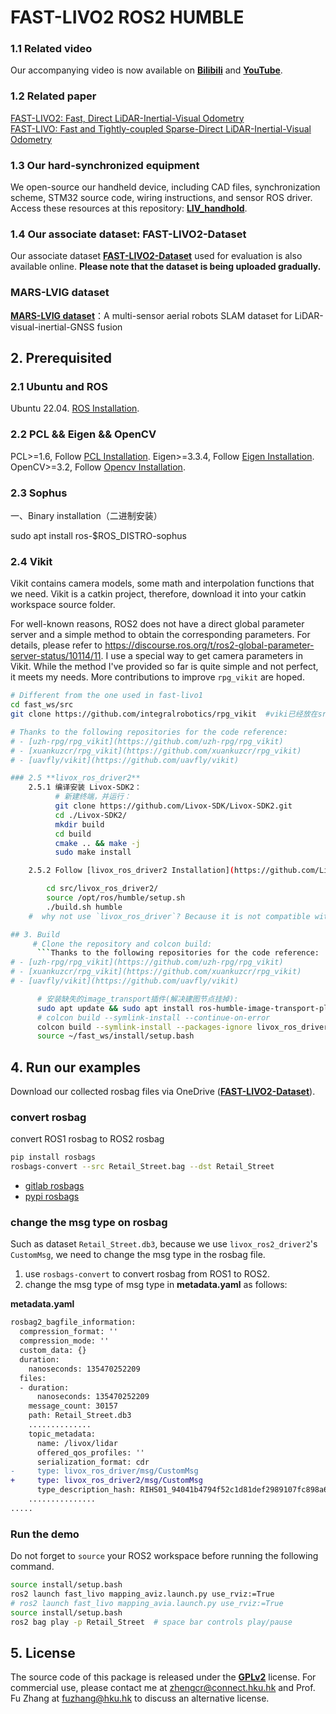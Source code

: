 # FAST-LIVO2 ROS2 HUMBLE
### 1.1 Related video
Our accompanying video is now available on [**Bilibili**](https://www.bilibili.com/video/BV1Ezxge7EEi) and [**YouTube**](https://youtu.be/6dF2DzgbtlY).

### 1.2 Related paper
[FAST-LIVO2: Fast, Direct LiDAR-Inertial-Visual Odometry](https://arxiv.org/pdf/2408.14035)  
[FAST-LIVO: Fast and Tightly-coupled Sparse-Direct LiDAR-Inertial-Visual Odometry](https://arxiv.org/pdf/2203.00893)

### 1.3 Our hard-synchronized equipment
We open-source our handheld device, including CAD files, synchronization scheme, STM32 source code, wiring instructions, and sensor ROS driver. Access these resources at this repository: [**LIV_handhold**](https://github.com/xuankuzcr/LIV_handhold).

### 1.4 Our associate dataset: FAST-LIVO2-Dataset
Our associate dataset [**FAST-LIVO2-Dataset**](https://connecthkuhk-my.sharepoint.com/:f:/g/personal/zhengcr_connect_hku_hk/ErdFNQtjMxZOorYKDTtK4ugBkogXfq1OfDm90GECouuIQA?e=KngY9Z) used for evaluation is also available online. **Please note that the dataset is being uploaded gradually.**
### MARS-LVIG dataset
[**MARS-LVIG dataset**](https://mars.hku.hk/dataset.html)：A multi-sensor aerial robots SLAM dataset for LiDAR-visual-inertial-GNSS fusion

## 2. Prerequisited
### 2.1 Ubuntu and ROS
Ubuntu 22.04.  [ROS Installation](http://wiki.ros.org/ROS/Installation).

### 2.2 PCL && Eigen && OpenCV
PCL>=1.6, Follow [PCL Installation](https://pointclouds.org/). 
Eigen>=3.3.4, Follow [Eigen Installation](https://eigen.tuxfamily.org/index.php?title=Main_Page).
OpenCV>=3.2, Follow [Opencv Installation](http://opencv.org/).

### 2.3 Sophus

一、Binary installation（二进制安装）

sudo apt install ros-$ROS_DISTRO-sophus

<!-- 二、Sophus Installation for the non-templated/double-only version.   

        #####新建一个工作目录，下载安装Sophus#######
```bash    
git clone https://github.com/strasdat/Sophus.git
cd Sophus
git checkout a621ff
mkdir build && cd build && cmake ..
make
sudo make install
```

if build fails due to `so2.cpp:32:26: error: lvalue required as left operand of assignment`, modify the code as follows:

**so2.cpp**
```diff
namespace Sophus
{

SO2::SO2()
{
-  unit_complex_.real() = 1.;
-  unit_complex_.imag() = 0.;
+  unit_complex_.real(1.);
+  unit_complex_.imag(0.);
}
``` -->

### 2.4 Vikit

Vikit contains camera models, some math and interpolation functions that we need. Vikit is a catkin project, therefore, download it into your catkin workspace source folder.

For well-known reasons, ROS2 does not have a direct global parameter server and a simple method to obtain the corresponding parameters. For details, please refer to https://discourse.ros.org/t/ros2-global-parameter-server-status/10114/11. I use a special way to get camera parameters in Vikit. While the method I've provided so far is quite simple and not perfect, it meets my needs. More contributions to improve `rpg_vikit` are hoped.

```bash
# Different from the one used in fast-livo1
cd fast_ws/src
git clone https://github.com/integralrobotics/rpg_vikit  #viki已经放在src里了，不需要重新下载

# Thanks to the following repositories for the code reference:
# - [uzh-rpg/rpg_vikit](https://github.com/uzh-rpg/rpg_vikit)
# - [xuankuzcr/rpg_vikit](https://github.com/xuankuzcr/rpg_vikit)
# - [uavfly/vikit](https://github.com/uavfly/vikit)

### 2.5 **livox_ros_driver2**
    2.5.1 编译安装 Livox-SDK2：
          # 新建终端，并运行：
          git clone https://github.com/Livox-SDK/Livox-SDK2.git
          cd ./Livox-SDK2/
          mkdir build
          cd build
          cmake .. && make -j
          sudo make install

    2.5.2 Follow [livox_ros_driver2 Installation](https://github.com/Livox-SDK/livox_ros_driver2).

        cd src/livox_ros_driver2/
        source /opt/ros/humble/setup.sh
        ./build.sh humble
    #  why not use `livox_ros_driver`? Because it is not compatible with ROS2 directly. actually i am not think there s any difference between [livox ros driver](https://github.com/Livox-SDK/livox_ros_driver.git) and [livox ros driver2](https://github.com/Livox-SDK/livox_ros_driver2.git) 's `CustomMsg`, the latter 's ros2 version is sufficient.

## 3. Build
     # Clone the repository and colcon build:
      ```Thanks to the following repositories for the code reference:
# - [uzh-rpg/rpg_vikit](https://github.com/uzh-rpg/rpg_vikit)
# - [xuankuzcr/rpg_vikit](https://github.com/xuankuzcr/rpg_vikit)
# - [uavfly/vikit](https://github.com/uavfly/vikit)

      # 安装缺失的image_transport插件(解决建图节点挂掉):
      sudo apt update && sudo apt install ros-humble-image-transport-plugins
      # colcon build --symlink-install --continue-on-error  
      colcon build --symlink-install --packages-ignore livox_ros_driver2 ##注意，这里要把livox_ros_driver2进行编译排除，不然会报错
      source ~/fast_ws/install/setup.bash
```

## 4. Run our examples    

Download our collected rosbag files via OneDrive ([**FAST-LIVO2-Dataset**](https://connecthkuhk-my.sharepoint.com/:f:/g/personal/zhengcr_connect_hku_hk/ErdFNQtjMxZOorYKDTtK4ugBkogXfq1OfDm90GECouuIQA?e=KngY9Z)). 

### convert rosbag

convert ROS1 rosbag to ROS2 rosbag
```bash
pip install rosbags
rosbags-convert --src Retail_Street.bag --dst Retail_Street
```
- [gitlab rosbags](https://gitlab.com/ternaris/rosbags)
- [pypi rosbags](https://pypi.org/project/rosbags/)

### change the msg type on rosbag

Such as dataset `Retail_Street.db3`, because we use `livox_ros2_driver2`'s `CustomMsg`, we need to change the msg type in the rosbag file. 
1. use `rosbags-convert` to convert rosbag from ROS1 to ROS2.
2. change the msg type of msg type in **metadata.yaml** as follows:

**metadata.yaml**
```diff
rosbag2_bagfile_information:
  compression_format: ''
  compression_mode: ''
  custom_data: {}
  duration:
    nanoseconds: 135470252209
  files:
  - duration:
      nanoseconds: 135470252209
    message_count: 30157
    path: Retail_Street.db3
    ..............
    topic_metadata:
      name: /livox/lidar
      offered_qos_profiles: ''
      serialization_format: cdr
-     type: livox_ros_driver/msg/CustomMsg
+     type: livox_ros_driver2/msg/CustomMsg
      type_description_hash: RIHS01_94041b4794f52c1d81def2989107fc898a62dacb7a39d5dbe80d4b55e538bf6d
    ...............
.....
```

### Run the demo

Do not forget to `source` your ROS2 workspace before running the following command.

```bash
source install/setup.bash
ros2 launch fast_livo mapping_aviz.launch.py use_rviz:=True
# ros2 launch fast_livo mapping_avia.launch.py use_rviz:=True
source install/setup.bash
ros2 bag play -p Retail_Street  # space bar controls play/pause
```

## 5. License

The source code of this package is released under the [**GPLv2**](http://www.gnu.org/licenses/) license. For commercial use, please contact me at <zhengcr@connect.hku.hk> and Prof. Fu Zhang at <fuzhang@hku.hk> to discuss an alternative license.
